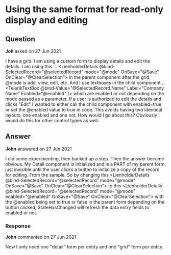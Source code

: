 # Using the same format for read-only display and editing

## Question

**Joh** asked on 27 Jun 2021

I have a grid. I am using a custom form to display details and edit the details. I am using this ... <LienholderDetails @bind-SelectedRecord="@selectedRecord" mode="@mode" OnSave="@Save" OnClear="@ClearSelection"> </LienholderDetails> in the parent component after the grid. @mode is add, view, edit, etc. And I use textboxes in the child component ... <TelerikTextBox @bind-Value="@SelectedRecord.Name" Label="Company Name" Enabled="@enabled" /> which are enabled or not depending on the mode passed as a parameter. If a user is authorized to edit the details and clicks "Edit" I wanted to either call the child component with enabled=true or set the @enabled value to true in code. This avoids having two identical layouts, one enabled and one not. How would I go about this? Obviously I would do this for other control types as well.

## Answer

**John** answered on 27 Jun 2021

I did some experimenting, then backed up a step. Then the answer became obvious. My Detail component is initialized and is a PART of my parent form, just invisible until the user clicks a button to initialize a copy of the record for editing. From the sample. So by changing this <LienholderDetails @bind-SelectedRecord="@selectedRecord" mode="@mode" OnSave="@Save" OnClear="@ClearSelection"> </LienholderDetails> to this <LienholderDetails @bind-SelectedRecord="@selectedRecord" mode="@mode" enabled="@enabled" OnSave="@Save" OnClear="@ClearSelection"> </LienholderDetails> with the @enabled being set to true or false in the parent form depending on the button clicked, StateHasChanged will refresh the data entry fields to enabled or not.

### Response

**John** commented on 27 Jun 2021

Now I only need one "detail" form per entity and one "grid" form per entity.
